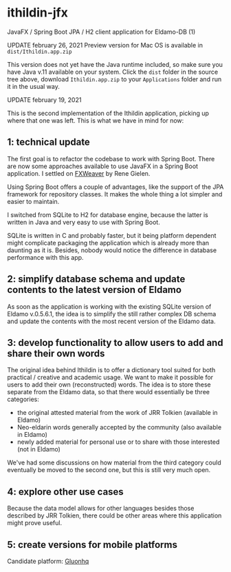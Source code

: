 # ithildin-jfx
JavaFX / Spring Boot JPA / H2 client application for Eldamo-DB (1)


UPDATE february 26, 2021
Preview version for Mac OS is available in `dist/Ithildin.app.zip`

This version does not yet have the Java runtime included, so make sure you have Java v.11 available on your system.
Click the `dist` folder in the source tree above, download `Ithildin.app.zip` to
your `Applications` folder and run it in the usual way.

UPDATE february 19, 2021

This is the second implementation of the Ithildin application, picking up where that one was left. 
This is what we have in mind for now:

## 1: technical update

The first goal is to refactor the codebase to work with Spring Boot. There are now some approaches 
available to use JavaFX in a Spring Boot application. 
I settled on [FXWeaver](https://rgielen.net/posts/2019/introducing-fxweaver-dependency-injection-support-for-javafx-and-fxml/) 
by Rene Gielen.

Using Spring Boot offers a couple of advantages, like the support of the JPA framework for 
repository classes. It makes the whole thing a lot simpler and easier to maintain.

I switched from SQLite to H2 for database engine, because the latter is written in Java and very easy
to use with Spring Boot.

SQLite is written in C and probably faster, but it being platform dependent might complicate packaging the 
application which is already more than daunting as it is. Besides, nobody would notice the difference 
in database performance with this app.

## 2: simplify database schema and update contents to the latest version of Eldamo

As soon as the application is working with the existing SQLite version of Eldamo v.0.5.6.1, 
the idea is to simplify the still rather complex DB schema and update the contents with the most 
recent version of the Eldamo data.

## 3: develop functionality to allow users to add and share their own words

The original idea behind Ithildin is to offer a dictionary tool suited for both practical / creative 
and academic usage.
We want to make it possible for users to add their own (reconstructed) words. The idea is to store
these separate from the Eldamo data, so that there would essentially be three categories:

* the original attested material from the work of JRR Tolkien (available in Eldamo)
* Neo-eldarin words generally accepted by the community (also available in Eldamo)
* newly added material for personal use or to share with those interested (not in Eldamo)
  
We've had some discussions on how material from the third category could eventually be moved to the 
second one, but this is still very much open.

## 4: explore other use cases
Because the data model allows for other languages besides those described by JRR Tolkien, 
there could be other areas where this application might prove useful.

## 5: create versions for mobile platforms
Candidate platform: [Gluonhq]( https://gluonhq.com/products/mobile/)
 
